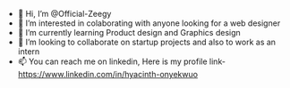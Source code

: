 - 👋 Hi, I’m @Official-Zeegy
- 👀 I’m interested in colaborating with anyone looking for a web designer
- 🌱 I’m currently learning Product design and Graphics design
- 💞️ I’m looking to collaborate on startup projects and also to work as an intern
- 📫 You can reach me on linkedin, Here is my profile link- https://www.linkedin.com/in/hyacinth-onyekwuo

